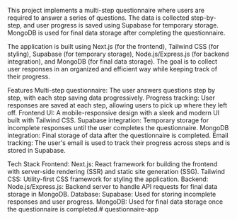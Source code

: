 This project implements a multi-step questionnaire where users are required to answer a series of questions. The data is collected step-by-step, and user progress is saved using Supabase for temporary storage. MongoDB is used for final data storage after completing the questionnaire.

The application is built using Next.js (for the frontend), Tailwind CSS (for styling), Supabase (for temporary storage), Node.js/Express.js (for backend integration), and MongoDB (for final data storage). The goal is to collect user responses in an organized and efficient way while keeping track of their progress.

Features
Multi-step questionnaire: The user answers questions step by step, with each step saving data progressively.
Progress tracking: User responses are saved at each step, allowing users to pick up where they left off.
Frontend UI: A mobile-responsive design with a sleek and modern UI built with Tailwind CSS.
Supabase integration: Temporary storage for incomplete responses until the user completes the questionnaire.
MongoDB integration: Final storage of data after the questionnaire is completed.
Email tracking: The user's email is used to track their progress across steps and is stored in Supabase.


Tech Stack
Frontend:
Next.js: React framework for building the frontend with server-side rendering (SSR) and static site generation (SSG).
Tailwind CSS: Utility-first CSS framework for styling the application.
Backend:
Node.js/Express.js: Backend server to handle API requests for final data storage in MongoDB.
Database:
Supabase: Used for storing incomplete responses and user progress.
MongoDB: Used for final data storage once the questionnaire is completed.# questionnaire-app
